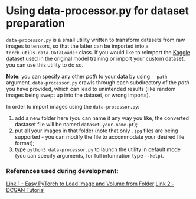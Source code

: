 # Using data-processor.py for dataset preparation

`data-processor.py` is a small utility written to transform datasets from raw images to tensors, so that the latter can be imported into a `torch.utils.data.DataLoader` class. If you would like to reimport the [Kaggle dataset](https://www.kaggle.com/datasets/splcher/animefacedataset) used in the original model training or import your custom dataset, you can use this utility to do so. 

**Note:** you can specify any other *path* to your data by using `--path` argument. `data-processor.py` crawls through each subdirectory of the *path* you have provided, which can lead to unintended results (like random images being swept up into the dataset, or wrong imports).

In order to import images using the `data-processor.py`:

1. add a new folder here (you can name it any way you like, the converted dastaset file will be named `dataset-your-name.pt`);
2. put all your images in that folder (note that only `.jpg` files are being supported - you can modify the file to accommodate your desired file format);
3. type `python3 data-processor.py` to launch the utility in default mode (you can specify arguments, for full infomration type `--help`).

### References used during development:
[Link 1 - Easy PyTorch to Load Image and Volume from Folder](https://inside-machinelearning.com/en/easy-pytorch-to-load-image-and-volume-from-folder/)
[Link 2 - DCGAN Tutorial](https://pytorch.org/tutorials/beginner/dcgan_faces_tutorial.html)